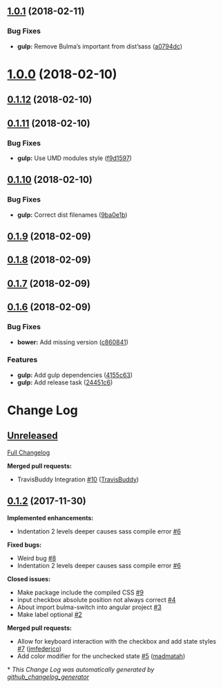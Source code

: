 <a name="1.0.1"></a>
## [1.0.1](https://github.com/Wikiki/bulma-switch/compare/1.0.0...1.0.1) (2018-02-11)


### Bug Fixes

* **gulp:** Remove Bulma’s important from dist’sass ([a0794dc](https://github.com/Wikiki/bulma-switch/commit/a0794dc))



<a name="1.0.0"></a>
# [1.0.0](https://github.com/Wikiki/bulma-switch/compare/0.1.12...1.0.0) (2018-02-10)



<a name="0.1.12"></a>
## [0.1.12](https://github.com/Wikiki/bulma-switch/compare/0.1.11...0.1.12) (2018-02-10)



<a name="0.1.11"></a>
## [0.1.11](https://github.com/Wikiki/bulma-switch/compare/0.1.10...0.1.11) (2018-02-10)


### Bug Fixes

* **gulp:** Use UMD modules style ([f9d1597](https://github.com/Wikiki/bulma-switch/commit/f9d1597))



<a name="0.1.10"></a>
## [0.1.10](https://github.com/Wikiki/bulma-switch/compare/0.1.9...0.1.10) (2018-02-10)


### Bug Fixes

* **gulp:** Correct dist filenames ([9ba0e1b](https://github.com/Wikiki/bulma-switch/commit/9ba0e1b))



<a name="0.1.9"></a>
## [0.1.9](https://github.com/Wikiki/bulma-switch/compare/0.1.8...0.1.9) (2018-02-09)



<a name="0.1.8"></a>
## [0.1.8](https://github.com/Wikiki/bulma-switch/compare/0.1.7...0.1.8) (2018-02-09)



<a name="0.1.7"></a>
## [0.1.7](https://github.com/Wikiki/bulma-switch/compare/0.1.6...0.1.7) (2018-02-09)



<a name="0.1.6"></a>
## [0.1.6](https://github.com/Wikiki/bulma-switch/compare/0.1.2...0.1.6) (2018-02-09)


### Bug Fixes

* **bower:** Add missing version ([c860841](https://github.com/Wikiki/bulma-switch/commit/c860841))


### Features

* **gulp:** Add gulp dependencies ([4155c63](https://github.com/Wikiki/bulma-switch/commit/4155c63))
* **gulp:** Add release task ([24451c6](https://github.com/Wikiki/bulma-switch/commit/24451c6))



# Change Log

## [Unreleased](https://github.com/wikiki/bulma-switch/tree/HEAD)

[Full Changelog](https://github.com/wikiki/bulma-switch/compare/0.1.2...HEAD)

**Merged pull requests:**

- TravisBuddy Integration [\#10](https://github.com/Wikiki/bulma-switch/pull/10) ([TravisBuddy](https://github.com/TravisBuddy))

## [0.1.2](https://github.com/wikiki/bulma-switch/tree/0.1.2) (2017-11-30)
**Implemented enhancements:**

- Indentation 2 levels deeper causes sass compile error [\#6](https://github.com/Wikiki/bulma-switch/issues/6)

**Fixed bugs:**

- Weird bug [\#8](https://github.com/Wikiki/bulma-switch/issues/8)
- Indentation 2 levels deeper causes sass compile error [\#6](https://github.com/Wikiki/bulma-switch/issues/6)

**Closed issues:**

- Make package include the compiled CSS [\#9](https://github.com/Wikiki/bulma-switch/issues/9)
- input checkbox absolute position not always correct [\#4](https://github.com/Wikiki/bulma-switch/issues/4)
- About import bulma-switch into angular project [\#3](https://github.com/Wikiki/bulma-switch/issues/3)
- Make label optional [\#2](https://github.com/Wikiki/bulma-switch/issues/2)

**Merged pull requests:**

- Allow for keyboard interaction with the checkbox and add state styles [\#7](https://github.com/Wikiki/bulma-switch/pull/7) ([jmfederico](https://github.com/jmfederico))
- Add color modifier for the unchecked state [\#5](https://github.com/Wikiki/bulma-switch/pull/5) ([madmatah](https://github.com/madmatah))



\* *This Change Log was automatically generated by [github_changelog_generator](https://github.com/skywinder/Github-Changelog-Generator)*